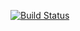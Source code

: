[![Build Status](https://travis-ci.org/fontdirectory/architectsdaughter.svg?branch=master)](https://travis-ci.org/fontdirectory/architectsdaughter)

